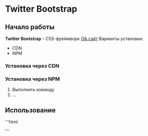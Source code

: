# Twitter Bootstrap

## Начало работы
**Twitter Bootstrap** - CSS-фреймворк [Оф.сайт](https://getboostrap.com)
Варианты установки: 
* CDN
* NPM

### Установка через CDN

### Установка через NPM

1. Выполнить команду
1. ...

## Использование

'''html
<html>
<head></head>
</html>

'''